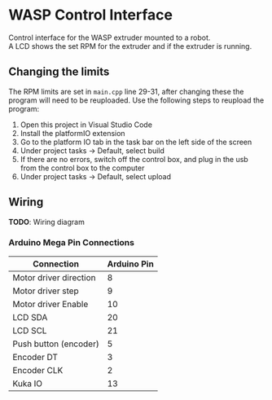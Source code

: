 # WASP Control Interface

Control interface for the WASP extruder mounted to a robot.  
A LCD shows the set RPM for the extruder and if the extruder is running.

## Changing the limits
The RPM limits are set in `main.cpp` line 29-31, after changing these the program will need to be reuploaded. 
Use the following steps to reupload the program:  
  1. Open this project in Visual Studio Code
  1. Install the platformIO extension
  1. Go to the platform IO tab in the task bar on the left side of the screen
  1. Under project tasks -> Default, select build
  1. If there are no errors, switch off the control box, and plug in the usb from the control box to the computer
  1. Under project tasks -> Default, select upload

## Wiring
**TODO**: Wiring diagram

### Arduino Mega Pin Connections  

Connection | Arduino Pin 
---|---
Motor driver direction | 8
Motor driver step | 9
Motor driver Enable | 10
LCD SDA | 20
LCD SCL | 21
Push button (encoder) | 5
Encoder DT | 3
Encoder CLK | 2
Kuka IO | 13
